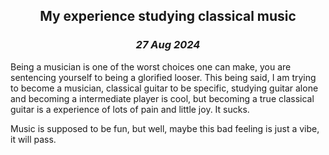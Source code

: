 <center>

## My experience studying classical music
### _27 Aug 2024_

</center>

Being a musician is one of the worst choices one can make, you are sentencing yourself to being a 
glorified looser. This being said, I am trying to become a musician, classical guitar to be specific, 
studying guitar alone and becoming a intermediate player is cool, but becoming a true classical guitar is 
a experience of lots of pain and little joy. It sucks.

Music is supposed to be fun, but well, maybe this bad feeling is just a vibe, it will pass.
